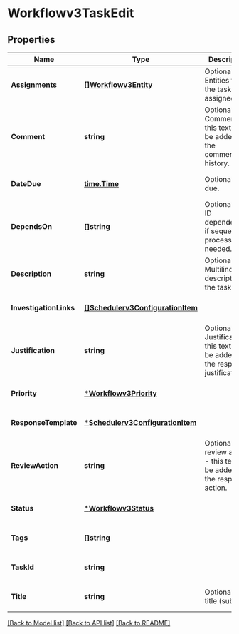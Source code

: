 # Workflowv3TaskEdit

## Properties
Name | Type | Description | Notes
------------ | ------------- | ------------- | -------------
**Assignments** | [**[]Workflowv3Entity**](workflowv3Entity.md) | Optional: Entities that the task is assigned to. | [optional] [default to null]
**Comment** | **string** | Optional: Comment - this text will be added to the comments history. | [optional] [default to null]
**DateDue** | [**time.Time**](time.Time.md) | Optional: Date due. | [optional] [default to null]
**DependsOn** | **[]string** | Optional: Task ID dependencies if sequential processing is needed. | [optional] [default to null]
**Description** | **string** | Optional: Multiline description of the task. | [optional] [default to null]
**InvestigationLinks** | [**[]Schedulerv3ConfigurationItem**](schedulerv3ConfigurationItem.md) |  | [optional] [default to null]
**Justification** | **string** | Optional: Justification - this text will be added to the respond justification. | [optional] [default to null]
**Priority** | [***Workflowv3Priority**](workflowv3Priority.md) |  | [optional] [default to null]
**ResponseTemplate** | [***Schedulerv3ConfigurationItem**](schedulerv3ConfigurationItem.md) |  | [optional] [default to null]
**ReviewAction** | **string** | Optional: review action - this text will be added to the respond action. | [optional] [default to null]
**Status** | [***Workflowv3Status**](workflowv3Status.md) |  | [optional] [default to null]
**Tags** | **[]string** |  | [optional] [default to null]
**TaskId** | **string** |  | [optional] [default to null]
**Title** | **string** | Optional: Task title (subject). | [optional] [default to null]

[[Back to Model list]](../README.md#documentation-for-models) [[Back to API list]](../README.md#documentation-for-api-endpoints) [[Back to README]](../README.md)

